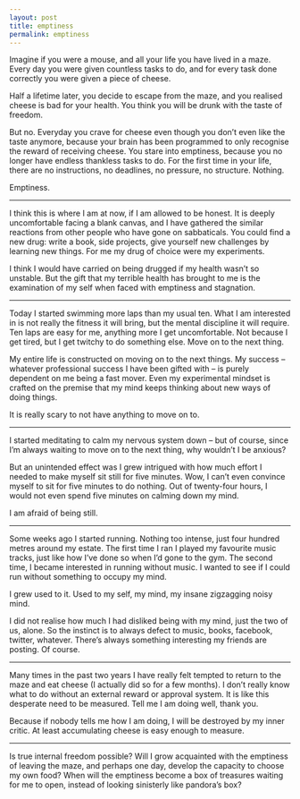 ```yaml
---
layout: post
title: emptiness
permalink: emptiness
---
```

Imagine if you were a mouse, and all your life you have lived in a maze. Every day you were given countless tasks to do, and for every task done correctly you were given a piece of cheese. 

Half a lifetime later, you decide to escape from the maze, and you realised cheese is bad for your health. You think you will be drunk with the taste of freedom. 

But no. Everyday you crave for cheese even though you don’t even like the taste anymore, because your brain has been programmed to only recognise the reward of receiving cheese. You stare into emptiness, because you no longer have endless thankless tasks to do. For the first time in your life, there are no instructions, no deadlines, no pressure, no structure. Nothing. 

Emptiness.

---- 

I think this is where I am at now, if I am allowed to be honest. It is deeply uncomfortable facing a blank canvas, and I have gathered the similar reactions from other people who have gone on sabbaticals. You could find a new drug: write a book, side projects, give yourself new challenges by learning new things. For me my drug of choice were my experiments. 

I think I would have carried on being drugged if my health wasn’t so unstable. But the gift that my terrible health has brought to me is the examination of my self when faced with emptiness and stagnation. 

---- 
Today I started swimming more laps than my usual ten. What I am interested in is not really the fitness it will bring, but the mental discipline it will require. Ten laps are easy for me, anything more I get uncomfortable. Not because I get tired, but I get twitchy to do something else. Move on to the next thing. 

My entire life is constructed on moving on to the next things. My success – whatever professional success I have been gifted with – is purely dependent on me being a fast mover. Even my experimental mindset is crafted on the premise that my mind keeps thinking about new ways of doing things. 

It is really scary to not have anything to move on to. 

---- 
I started meditating to calm my nervous system down – but of course, since I’m always waiting to move on to the next thing, why wouldn’t I be anxious? 

But an unintended effect was I grew intrigued with how much effort I needed to make myself sit still for five minutes. Wow, I can’t even convince myself to sit for five minutes to do nothing. Out of twenty-four hours, I would not even spend five minutes on calming down my mind. 

I am afraid of being still. 

---- 
Some weeks ago I started running. Nothing too intense, just four hundred metres around my estate. The first time I ran I played my favourite music tracks, just like how I’ve done so when I’d gone to the gym. The second time, I became interested in running without music. I wanted to see if I could run without something to occupy my mind.

I grew used to it. Used to my self, my mind, my insane zigzagging noisy mind. 

I did not realise how much I had disliked being with my mind, just the two of us, alone. So the instinct is to always defect to music, books, facebook, twitter, whatever. There’s always something interesting my friends are posting. Of course. 

---- 
Many times in the past two years I have really felt tempted to return to the maze and eat cheese (I actually did so for a few months). I don’t really know what to do without an external reward or approval system. It is like this desperate need to be measured. Tell me I am doing well, thank you. 

Because if nobody tells me how I am doing, I will be destroyed by my inner critic. At least accumulating cheese is easy enough to measure. 

---- 
Is true internal freedom possible? Will I grow acquainted with the emptiness of leaving the maze, and perhaps one day, develop the capacity to choose my own food? When will the emptiness become a box of treasures waiting for me to open, instead of looking sinisterly like pandora’s box?
